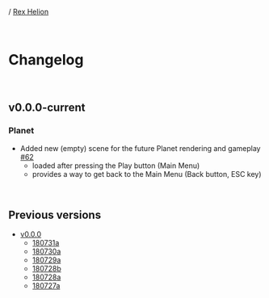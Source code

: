 / [Rex Helion](../)

<br>

# Changelog

<br>

## v0.0.0-current

### Planet

- Added new (empty) scene for the future Planet rendering and gameplay [#62](https://github.com/TaidanaKage/RexHelion/issues/62)
  - loaded after pressing the Play button (Main Menu)
  - provides a way to get back to the Main Menu (Back button, ESC key)
  
<br>

## Previous versions

- [v0.0.0](v0-0-0/)
  - [180731a](v0-0-0/180731a/)
  - [180730a](v0-0-0/180730a/)
  - [180729a](v0-0-0/180729a/)
  - [180728b](v0-0-0/180728b/)
  - [180728a](v0-0-0/180728a/)
  - [180727a](v0-0-0/180727a/)

<br>
<br>
<br>
